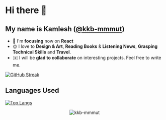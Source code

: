 # Hi there 👋

## My name is Kamlesh ([**@kkb-mmmut**](https://kkb-mmmut.github.io/kamlesh_portfolio/))

- 🎯 I'm **focusing** now on **React**
- 🌞 I love to **Design & Art**, **Reading Books** & **Listening News**, **Grasping Technical Skills** and **Travel**.
- ✉️ I will be **glad to collaborate** on interesting projects. Feel free to write me. 

<!---
kkb-mmmut/kkb-mmmut is a ✨ special ✨ repository because its `README.md` (this file) appears on your GitHub profile.
You can click the Preview link to take a look at your changes.
--->
[![GitHub Streak](https://streak-stats.demolab.com/?user=kkb-mmmut)](https://git.io/streak-stats)

<!---
## My activity:
![contrib graph](./profile-3d-contrib/profile-gitblock.svg)
--->

## Languages Used

[![Top Langs](https://github-readme-stats.vercel.app/api/top-langs/?username=kkb-mmmut&layout=compact)](https://github.com/kkb-mmmut/github-readme-stats)
 

<p align="center"> <img src="https://komarev.com/ghpvc/?username=kkb-mmmut&label=Profile%20views&color=0e75b6&style=flat" alt="kkb-mmmut" /> </p>

